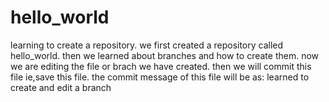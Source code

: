 # hello_world
learning to create a repository.
we first created a repository called hello_world.
then we learned about branches and how to create them.
now we are editing the file or brach we have created.
then we will commit this file ie,save this file.
the commit message of this file will be as: learned to create and edit a branch
